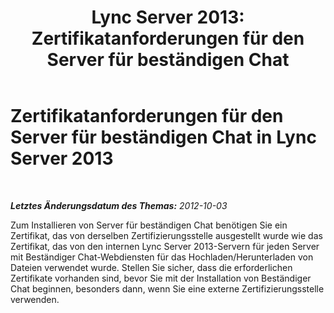 ﻿---
title: 'Lync Server 2013: Zertifikatanforderungen für den Server für beständigen Chat'
TOCTitle: Zertifikatanforderungen für den Server für beständigen Chat
ms:assetid: eff58baf-b918-4dfa-b01d-e1aec436b4fd
ms:mtpsurl: https://technet.microsoft.com/de-de/library/Gg412990(v=OCS.15)
ms:contentKeyID: 49295842
ms.date: 05/19/2016
mtps_version: v=OCS.15
ms.translationtype: HT
---

# Zertifikatanforderungen für den Server für beständigen Chat in Lync Server 2013

 

_**Letztes Änderungsdatum des Themas:** 2012-10-03_

Zum Installieren von Server für beständigen Chat benötigen Sie ein Zertifikat, das von derselben Zertifizierungsstelle ausgestellt wurde wie das Zertifikat, das von den internen Lync Server 2013-Servern für jeden Server mit Beständiger Chat-Webdiensten für das Hochladen/Herunterladen von Dateien verwendet wurde. Stellen Sie sicher, dass die erforderlichen Zertifikate vorhanden sind, bevor Sie mit der Installation von Beständiger Chat beginnen, besonders dann, wenn Sie eine externe Zertifizierungsstelle verwenden.

